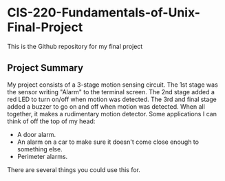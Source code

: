 # CIS-220-Fundamentals-of-Unix-Final-Project
This is the Github repository for my final project
## Project Summary
My project consists of a 3-stage motion sensing circuit. The 1st stage was the sensor writing "Alarm" to the terminal screen. The 2nd stage added a red LED to turn on/off when motion was detected. The 3rd and final stage added a buzzer to go on and off when motion was detected. When all together, it makes a rudimentary motion detector. Some applications I can think of off the top of my head:
- A door alarm.
- An alarm on a car to make sure it doesn't come close enough to something else.
- Perimeter alarms.

There are several things you could use this for.
